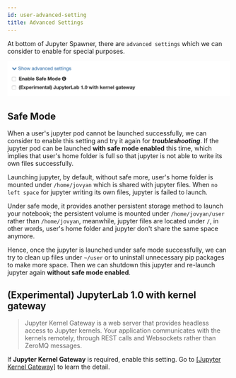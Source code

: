 ```yaml
---
id: user-advanced-setting
title: Advanced Settings
---
```


At bottom of Jupyter Spawner, there are `advanced settings` which we can consider to enable for special purposes.

![img](assets/advancedSetting_v24.png)

## Safe Mode

When a user's jupyter pod cannot be launched successfully, we can consider to enable this setting and try it again for ***troubleshooting***. If the jupyter pod can be launched **with safe mode enabled** this time, which implies that user's home folder is full so that jupyter is not able to write its own files successfully.

Launching jupyter, by default, without safe more, user's home folder is mounted under `/home/jovyan` which is shared with jupyter files. When `no left space` for jupyter writing its own files, jupyter is failed to launch.

Under safe mode, it provides another persistent storage method to launch your notebook; the persistent volume is mounted under `/home/jovyan/user` rather than `/home/jovyan`, meanwhile, jupyter files are located under `/`, in other words, user's home folder and jupyter don't share the same space anymore.

Hence, once the jupyter is launched under safe mode successfully, we can try to clean up files under `~/user` or to uninstall unnecessary pip packages to make more space. Then we can shutdown this jupyter and re-launch jupyter again **without safe mode enabled**.

## (Experimental) JupyterLab 1.0 with kernel gateway

>Jupyter Kernel Gateway is a web server that provides headless access to Jupyter kernels. Your application communicates with the kernels remotely, through REST calls and Websockets rather than ZeroMQ messages.

If **Jupyter Kernel Gateway** is required, enable this setting. Go to [[Jupyter Kernel Gateway]](https://jupyter-kernel-gateway.readthedocs.io/en/latest/index.html) to learn the detail.
